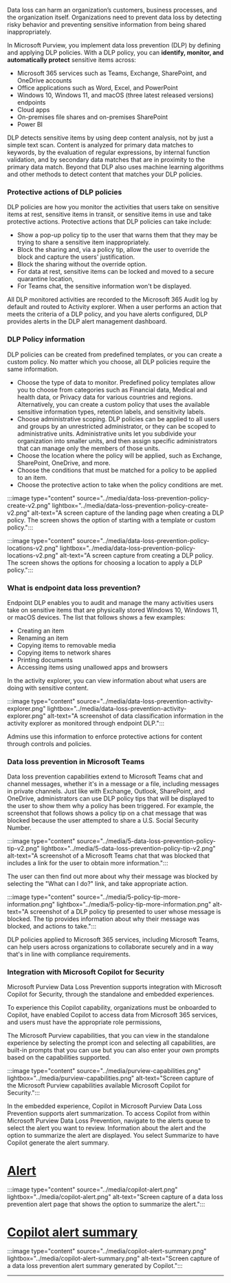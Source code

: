 
Data loss can harm an organization’s customers, business processes, and the organization itself. Organizations need to prevent data loss by detecting risky behavior and preventing sensitive information from being shared inappropriately.

In Microsoft Purview, you implement data loss prevention (DLP) by defining and applying DLP policies. With a DLP policy, you can **identify, monitor, and automatically protect** sensitive items across:
- Microsoft 365 services such as Teams, Exchange, SharePoint, and OneDrive accounts
- Office applications such as Word, Excel, and PowerPoint
- Windows 10, Windows 11, and macOS (three latest released versions) endpoints
- Cloud apps
- On-premises file shares and on-premises SharePoint
- Power BI

DLP detects sensitive items by using deep content analysis, not by just a simple text scan. Content is analyzed for primary data matches to keywords, by the evaluation of regular expressions, by internal function validation, and by secondary data matches that are in proximity to the primary data match. Beyond that DLP also uses machine learning algorithms and other methods to detect content that matches your DLP policies.

### Protective actions of DLP policies
DLP policies are how you monitor the activities that users take on sensitive items at rest, sensitive items in transit, or sensitive items in use and take protective actions. Protective actions that DLP policies can take include:

- Show a pop-up policy tip to the user that warns them that they may be trying to share a sensitive item inappropriately.
- Block the sharing and, via a policy tip, allow the user to override the block and capture the users' justification.
- Block the sharing without the override option.
- For data at rest, sensitive items can be locked and moved to a secure quarantine location,
- For Teams chat, the sensitive information won't be displayed.

All DLP monitored activities are recorded to the Microsoft 365 Audit log by default and routed to Activity explorer. When a user performs an action that meets the criteria of a DLP policy, and you have alerts configured, DLP provides alerts in the DLP alert management dashboard.

### DLP Policy information

DLP policies can be created from predefined templates, or you can create a custom policy. No matter which you choose, all DLP policies require the same information.

- Choose the type of data to monitor. Predefined policy templates allow you to choose from categories such as Financial data, Medical and health data, or Privacy data for various countries and regions.  Alternatively, you can create a custom policy that uses the available sensitive information types, retention labels, and sensitivity labels.
- Choose administrative scoping. DLP policies can be applied to all users and groups by an unrestricted administrator, or they can be scoped to administrative units. Administrative units let you subdivide your organization into smaller units, and then assign specific administrators that can manage only the members of those units.
- Choose the location where the policy will be applied, such as Exchange, SharePoint, OneDrive, and more.
- Choose the conditions that must be matched for a policy to be applied to an item.
- Choose the protective action to take when the policy conditions are met.

:::image type="content" source="../media/data-loss-prevention-policy-create-v2.png" lightbox="../media/data-loss-prevention-policy-create-v2.png" alt-text="A screen capture of the landing page when creating a DLP policy. The screen shows the option of starting with a template or custom policy.":::

:::image type="content" source="../media/data-loss-prevention-policy-locations-v2.png" lightbox="../media/data-loss-prevention-policy-locations-v2.png" alt-text="A screen capture from creating a DLP policy. The screen shows the options for choosing a location to apply a DLP policy.":::

### What is endpoint data loss prevention?

Endpoint DLP enables you to audit and manage the many activities users take on sensitive items that are physically stored Windows 10, Windows 11, or macOS devices. The list that follows shows a few examples:

- Creating an item
- Renaming an item
- Copying items to removable media
- Copying items to network shares
- Printing documents
- Accessing items using unallowed apps and browsers

In the activity explorer, you can view information about what users are doing with sensitive content.

:::image type="content" source="../media/data-loss-prevention-activity-explorer.png" lightbox="../media/data-loss-prevention-activity-explorer.png" alt-text="A screenshot of data classification information in the activity explorer as monitored through endpoint DLP.":::

Admins use this information to enforce protective actions for content through controls and policies.

### Data loss prevention in Microsoft Teams

Data loss prevention capabilities extend to Microsoft Teams chat and channel messages, whether it's in a message or a file, including messages in private channels. Just like with Exchange, Outlook, SharePoint, and OneDrive, administrators can use DLP policy tips that will be displayed to the user to show them why a policy has been triggered. For example, the screenshot that follows shows a policy tip on a chat message that was blocked because the user attempted to share a U.S. Social Security Number.

:::image type="content" source="../media/5-data-loss-prevention-policy-tip-v2.png" lightbox="../media/5-data-loss-prevention-policy-tip-v2.png" alt-text="A screenshot of a Microsoft Teams chat that was blocked that includes a link for the user to obtain more information.":::

The user can then find out more about why their message was blocked by selecting the "What can I do?" link, and take appropriate action.

:::image type="content" source="../media/5-policy-tip-more-information.png" lightbox="../media/5-policy-tip-more-information.png" alt-text="A screenshot of a DLP policy tip presented to user whose message is blocked. The tip provides information about why their message was blocked, and actions to take.":::

DLP policies applied to Microsoft 365 services, including Microsoft Teams, can help users across organizations to collaborate securely and in a way that's in line with compliance requirements.

### Integration with Microsoft Copilot for Security

Microsoft Purview Data Loss Prevention supports integration with Microsoft Copilot for Security, through the standalone and embedded experiences.

To experience this Copilot capability, organizations must be onboarded to Copilot, have enabled Copilot to access data from Microsoft 365 services, and users must have the appropriate role permissions,

The Microsoft Purview capabilities, that you can view in the standalone experience by selecting the prompt icon and selecting all capabilities, are built-in prompts that you can use but you can also enter your own prompts based on the capabilities supported.

:::image type="content" source="../media/purview-capabilities.png" lightbox="../media/purview-capabilities.png" alt-text="Screen capture of the Microsoft Purview capabilities available Microsoft Copilot for Security.":::

In the embedded experience, Copilot in Microsoft Purview Data Loss Prevention supports alert summarization. To access Copilot from within Microsoft Purview Data Loss Prevention, navigate to the alerts queue to select the alert you want to review. Information about the alert and the option to summarize the alert are displayed. You select Summarize to have Copilot generate the alert summary.

# [Alert](#tab/alert)
:::image type="content" source="../media/copilot-alert.png" lightbox="../media/copilot-alert.png" alt-text="Screen capture of a data loss prevention alert page that shows the option to summarize the alert.":::

# [Copilot alert summary](#tab/copilot-alert-summary)
:::image type="content" source="../media/copilot-alert-summary.png" lightbox="../media/copilot-alert-summary.png" alt-text="Screen capture of a data loss prevention alert summary generated by Copilot.":::

---
